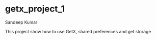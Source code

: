 # getx_project_1

Sandeep Kumar

This project show how to use GetX, shared preferences and get storage
